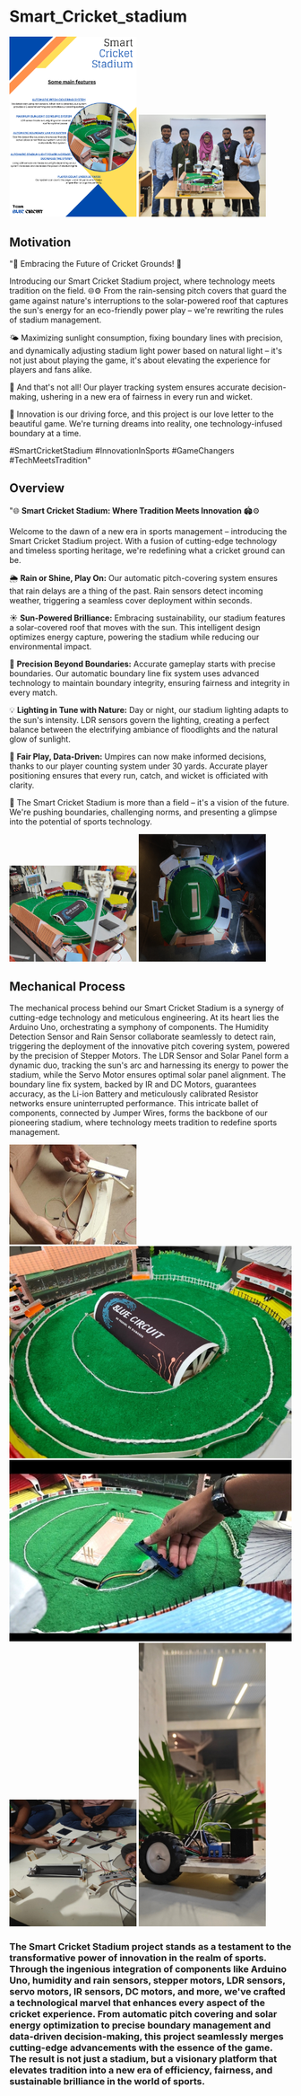 # Smart_Cricket_stadium
<img src="https://github.com/musfiqurR661/Blue_Circuit/blob/main/Image/Team%20Blue%20Circuit.png" width="45%" height="45%"> <img src="https://github.com/musfiqurR661/Blue_Circuit/blob/main/Image/TeamMate.jpg" width="45%" height="45%">



## Motivation

"🏏 Embracing the Future of Cricket Grounds! 🌟

Introducing our Smart Cricket Stadium project, where technology meets tradition on the field. 🌐⚙️ From the rain-sensing pitch covers that guard the game against nature's interruptions to the solar-powered roof that captures the sun's energy for an eco-friendly power play – we're rewriting the rules of stadium management.

🌤️ Maximizing sunlight consumption, fixing boundary lines with precision, and dynamically adjusting stadium light power based on natural light – it's not just about playing the game, it's about elevating the experience for players and fans alike.

🤖 And that's not all! Our player tracking system ensures accurate decision-making, ushering in a new era of fairness in every run and wicket.

🚀 Innovation is our driving force, and this project is our love letter to the beautiful game. We're turning dreams into reality, one technology-infused boundary at a time.

#SmartCricketStadium #InnovationInSports #GameChangers #TechMeetsTradition"

## Overview

"🌐 **Smart Cricket Stadium: Where Tradition Meets Innovation** 🏟️⚙️

Welcome to the dawn of a new era in sports management – introducing the Smart Cricket Stadium project. With a fusion of cutting-edge technology and timeless sporting heritage, we're redefining what a cricket ground can be.

🌦️ **Rain or Shine, Play On:** Our automatic pitch-covering system ensures that rain delays are a thing of the past. Rain sensors detect incoming weather, triggering a seamless cover deployment within seconds.

☀️ **Sun-Powered Brilliance:** Embracing sustainability, our stadium features a solar-covered roof that moves with the sun. This intelligent design optimizes energy capture, powering the stadium while reducing our environmental impact.

🎯 **Precision Beyond Boundaries:** Accurate gameplay starts with precise boundaries. Our automatic boundary line fix system uses advanced technology to maintain boundary integrity, ensuring fairness and integrity in every match.

💡 **Lighting in Tune with Nature:** Day or night, our stadium lighting adapts to the sun's intensity. LDR sensors govern the lighting, creating a perfect balance between the electrifying ambiance of floodlights and the natural glow of sunlight.

👥 **Fair Play, Data-Driven:** Umpires can now make informed decisions, thanks to our player counting system under 30 yards. Accurate player positioning ensures that every run, catch, and wicket is officiated with clarity.

🚀 The Smart Cricket Stadium is more than a field – it's a vision of the future. We're pushing boundaries, challenging norms, and presenting a glimpse into the potential of sports technology.



 <img src="https://github.com/musfiqurR661/Blue_Circuit/blob/main/Image/fullAutoCoverd_pitch_withRainSensor.jpg" width="45%" height="45%"> <img src="https://github.com/musfiqurR661/Blue_Circuit/blob/main/Image/stadiumlight%20(2).jpg" width="45%" height="45%">
 

## Mechanical Process

The mechanical process behind our Smart Cricket Stadium is a synergy of cutting-edge technology and meticulous engineering. At its heart lies the Arduino Uno, orchestrating a symphony of components. The Humidity Detection Sensor and Rain Sensor collaborate seamlessly to detect rain, triggering the deployment of the innovative pitch covering system, powered by the precision of Stepper Motors. The LDR Sensor and Solar Panel form a dynamic duo, tracking the sun's arc and harnessing its energy to power the stadium, while the Servo Motor ensures optimal solar panel alignment. The boundary line fix system, backed by IR and DC Motors, guarantees accuracy, as the Li-ion Battery and meticulously calibrated Resistor networks ensure uninterrupted performance. This intricate ballet of components, connected by Jumper Wires, forms the backbone of our pioneering stadium, where technology meets tradition to redefine sports management.


 <img src="https://github.com/musfiqurR661/Blue_Circuit/blob/main/Image/BounderyLineAdjust_M.jpg" width="45%" height="45%"> <img src="https://github.com/musfiqurR661/Blue_Circuit/blob/main/Image/BounderyLine.jpg"> <img src="https://github.com/musfiqurR661/Blue_Circuit/blob/main/Image/PlayerCount.jpg"> <img src="https://github.com/musfiqurR661/Blue_Circuit/blob/main/Image/macanism.jpg" width="45%" height="45%"> <img src="https://github.com/musfiqurR661/Blue_Circuit/blob/main/Image/LineFollowe.jpg" width="45%" height="45%">
 




 

### The Smart Cricket Stadium project stands as a testament to the transformative power of innovation in the realm of sports. Through the ingenious integration of components like Arduino Uno, humidity and rain sensors, stepper motors, LDR sensors, servo motors, IR sensors, DC motors, and more, we've crafted a technological marvel that enhances every aspect of the cricket experience. From automatic pitch covering and solar energy optimization to precise boundary management and data-driven decision-making, this project seamlessly merges cutting-edge advancements with the essence of the game. The result is not just a stadium, but a visionary platform that elevates tradition into a new era of efficiency, fairness, and sustainable brilliance in the world of sports.

